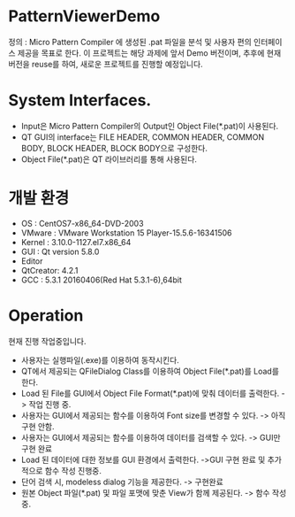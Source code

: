 # PatternViewerDemo
정의 : Micro Pattern Compiler 에 생성된 .pat 파일을 분석 및 사용자 편의 인터페이스 제공을 목표로 한다. 이 프로젝트는 해당 과제에 앞서 Demo 버전이며, 추후에 현재 버전을 reuse를 하여,
새로운 프로젝트를 진행할 예정입니다.

# System Interfaces.
- Input은 Micro Pattern Compiler의 Output인 Object File(*.pat)이 사용된다.
- QT GUI의 interface는 FILE HEADER, COMMON HEADER, COMMON BODY, BLOCK HEADER, BLOCK BODY으로 구성한다.
- Object File(*.pat)은 QT 라이브러리를 통해 사용된다.

# 개발 환경
- OS : CentOS7-x86_64-DVD-2003
- VMware : VMware Workstation 15 Player-15.5.6-16341506
- Kernel : 3.10.0-1127.el7.x86_64
- GUI : Qt version 5.8.0 
- Editor
- QtCreator: 4.2.1
- GCC : 5.3.1 20160406(Red Hat 5.3.1-6),64bit

# Operation
현재 진행 작업중입니다.  
-	사용자는 실행파일(.exe)를 이용하여 동작시킨다. 
-	QT에서 제공되는 QFileDialog Class를 이용하여 Object File(*.pat)를 Load를 한다.
-	Load 된 File를 GUI에서 Object File Format(*.pat)에 맞춰 데이터를 출력한다. -> 작업 진행 중.
-	사용자는 GUI에서 제공되는 함수를 이용하여 Font size를 변경할 수 있다. -> 아직 구현 안함.
-	사용자는 GUI에서 제공되는 함수를 이용하여 데이터를 검색할 수 있다. -> GUI만 구현 완료
-	Load 된 데이터에 대한 정보를 GUI 환경에서 출력한다. ->GUI 구현 완료 및 추가적으로 함수 작성 진행중.
-	단어 검색 시, modeless dialog 기능을 제공한다. -> 구현완료
-	원본 Object 파일(*.pat) 및 파일 포맷에 맞춘 View가 함께 제공된다. -> 함수 작성중.
